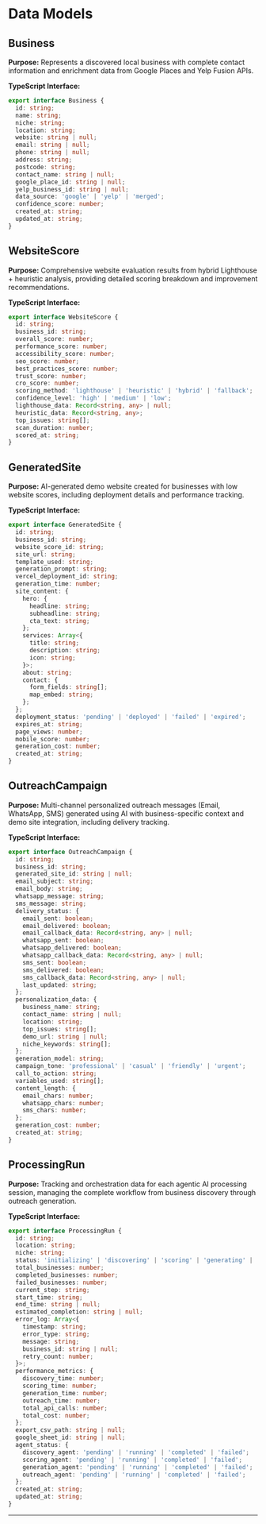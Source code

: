 # Data Models

## Business

**Purpose:** Represents a discovered local business with complete contact information and enrichment data from Google Places and Yelp Fusion APIs.

**TypeScript Interface:**
```typescript
export interface Business {
  id: string;
  name: string;
  niche: string;
  location: string;
  website: string | null;
  email: string | null;
  phone: string | null;
  address: string;
  postcode: string;
  contact_name: string | null;
  google_place_id: string | null;
  yelp_business_id: string | null;
  data_source: 'google' | 'yelp' | 'merged';
  confidence_score: number;
  created_at: string;
  updated_at: string;
}
```

## WebsiteScore

**Purpose:** Comprehensive website evaluation results from hybrid Lighthouse + heuristic analysis, providing detailed scoring breakdown and improvement recommendations.

**TypeScript Interface:**
```typescript
export interface WebsiteScore {
  id: string;
  business_id: string;
  overall_score: number;
  performance_score: number;
  accessibility_score: number;
  seo_score: number;
  best_practices_score: number;
  trust_score: number;
  cro_score: number;
  scoring_method: 'lighthouse' | 'heuristic' | 'hybrid' | 'fallback';
  confidence_level: 'high' | 'medium' | 'low';
  lighthouse_data: Record<string, any> | null;
  heuristic_data: Record<string, any>;
  top_issues: string[];
  scan_duration: number;
  scored_at: string;
}
```

## GeneratedSite

**Purpose:** AI-generated demo website created for businesses with low website scores, including deployment details and performance tracking.

**TypeScript Interface:**
```typescript
export interface GeneratedSite {
  id: string;
  business_id: string;
  website_score_id: string;
  site_url: string;
  template_used: string;
  generation_prompt: string;
  vercel_deployment_id: string;
  generation_time: number;
  site_content: {
    hero: {
      headline: string;
      subheadline: string;
      cta_text: string;
    };
    services: Array<{
      title: string;
      description: string;
      icon: string;
    }>;
    about: string;
    contact: {
      form_fields: string[];
      map_embed: string;
    };
  };
  deployment_status: 'pending' | 'deployed' | 'failed' | 'expired';
  expires_at: string;
  page_views: number;
  mobile_score: number;
  generation_cost: number;
  created_at: string;
}
```

## OutreachCampaign

**Purpose:** Multi-channel personalized outreach messages (Email, WhatsApp, SMS) generated using AI with business-specific context and demo site integration, including delivery tracking.

**TypeScript Interface:**
```typescript
export interface OutreachCampaign {
  id: string;
  business_id: string;
  generated_site_id: string | null;
  email_subject: string;
  email_body: string;
  whatsapp_message: string;
  sms_message: string;
  delivery_status: {
    email_sent: boolean;
    email_delivered: boolean;
    email_callback_data: Record<string, any> | null;
    whatsapp_sent: boolean;
    whatsapp_delivered: boolean;
    whatsapp_callback_data: Record<string, any> | null;
    sms_sent: boolean;
    sms_delivered: boolean;
    sms_callback_data: Record<string, any> | null;
    last_updated: string;
  };
  personalization_data: {
    business_name: string;
    contact_name: string | null;
    location: string;
    top_issues: string[];
    demo_url: string | null;
    niche_keywords: string[];
  };
  generation_model: string;
  campaign_tone: 'professional' | 'casual' | 'friendly' | 'urgent';
  call_to_action: string;
  variables_used: string[];
  content_length: {
    email_chars: number;
    whatsapp_chars: number;
    sms_chars: number;
  };
  generation_cost: number;
  created_at: string;
}
```

## ProcessingRun

**Purpose:** Tracking and orchestration data for each agentic AI processing session, managing the complete workflow from business discovery through outreach generation.

**TypeScript Interface:**
```typescript
export interface ProcessingRun {
  id: string;
  location: string;
  niche: string;
  status: 'initializing' | 'discovering' | 'scoring' | 'generating' | 'outreach' | 'exporting' | 'completed' | 'failed';
  total_businesses: number;
  completed_businesses: number;
  failed_businesses: number;
  current_step: string;
  start_time: string;
  end_time: string | null;
  estimated_completion: string | null;
  error_log: Array<{
    timestamp: string;
    error_type: string;
    message: string;
    business_id: string | null;
    retry_count: number;
  }>;
  performance_metrics: {
    discovery_time: number;
    scoring_time: number;
    generation_time: number;
    outreach_time: number;
    total_api_calls: number;
    total_cost: number;
  };
  export_csv_path: string | null;
  google_sheet_id: string | null;
  agent_status: {
    discovery_agent: 'pending' | 'running' | 'completed' | 'failed';
    scoring_agent: 'pending' | 'running' | 'completed' | 'failed';
    generation_agent: 'pending' | 'running' | 'completed' | 'failed';
    outreach_agent: 'pending' | 'running' | 'completed' | 'failed';
  };
  created_at: string;
  updated_at: string;
}
```

---
